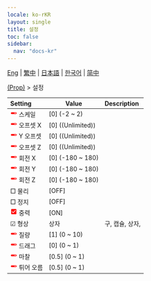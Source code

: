 ```yaml
---
locale: ko-rKR
layout: single
title: 설정
toc: false
sidebar:
  nav: "docs-kr"
---
```

[Eng](/dancexr/menu/2025.4/prop/settings) | [繁中](/tw/dancexr/menu/2025.4/prop/settings) | [日本語](/jp/dancexr/menu/2025.4/prop/settings) | [한국어](/kr/dancexr/menu/2025.4/prop/settings) | [简中](/zh/dancexr/menu/2025.4/prop/settings)

[(Prop)](../menu#(Prop)) > 설정



| Setting | Value | Description |
| :--- | --- | :--- |
|<nobr><img src="/images/icon/ic_slider.png" alt="slider icon"/> 스케일</nobr>| [0] (-2 ~ 2) | 
|<nobr><img src="/images/icon/ic_slider.png" alt="slider icon"/> 오프셋 X</nobr>| [0] ((Unlimited)) | 
|<nobr><img src="/images/icon/ic_slider.png" alt="slider icon"/> Y 오프셋</nobr>| [0] ((Unlimited)) | 
|<nobr><img src="/images/icon/ic_slider.png" alt="slider icon"/> 오프셋 Z</nobr>| [0] ((Unlimited)) | 
|<nobr><img src="/images/icon/ic_slider.png" alt="slider icon"/> 회전 X</nobr>| [0] (-180 ~ 180) | 
|<nobr><img src="/images/icon/ic_slider.png" alt="slider icon"/> 회전 Y</nobr>| [0] (-180 ~ 180) | 
|<nobr><img src="/images/icon/ic_slider.png" alt="slider icon"/> 회전 Z</nobr>| [0] (-180 ~ 180) | 
|<nobr> □ 물리</nobr>| [OFF] | 
|<nobr> □ 정지</nobr>| [OFF] | 
|<nobr><img src="/images/icon/ic_check_on.png" alt="check on icon"/> 중력</nobr>| [ON] | 
|<nobr>☑ 형상</nobr>| 상자 | 구, 캡슐, 상자, 
|<nobr><img src="/images/icon/ic_slider.png" alt="slider icon"/> 질량</nobr>| [1] (0 ~ 10) | 
|<nobr><img src="/images/icon/ic_slider.png" alt="slider icon"/> 드래그</nobr>| [0] (0 ~ 1) | 
|<nobr><img src="/images/icon/ic_slider.png" alt="slider icon"/> 마찰</nobr>| [0.5] (0 ~ 1) | 
|<nobr><img src="/images/icon/ic_slider.png" alt="slider icon"/> 튀어 오름</nobr>| [0.5] (0 ~ 1) | 
